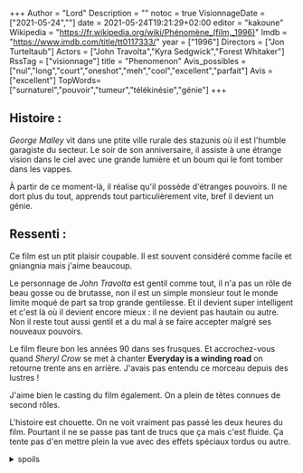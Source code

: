 +++
Author = "Lord"
Description = ""
notoc = true
VisionnageDate = ["2021-05-24",""]
date = 2021-05-24T19:21:29+02:00
editor = "kakoune"
Wikipedia = "https://fr.wikipedia.org/wiki/Phénomène_(film,_1996)"
Imdb = "https://www.imdb.com/title/tt0117333/"
year = ["1996"]
Directors = ["Jon Turteltaub"]
Actors = ["John Travolta","Kyra Sedgwick","Forest Whitaker"]
RssTag = ["visionnage"]
title = "Phenomenon"
Avis_possibles = ["nul","long","court","oneshot","meh","cool","excellent","parfait"]
Avis = ["excellent"] 
TopWords=["surnaturel","pouvoir","tumeur","télékinésie","génie"]
+++
## Histoire : 
*George Malley* vit dans une ptite ville rurale des stazunis où il est l'humble garagiste du secteur.
Le soir de son anniversaire, il assiste à une étrange vision dans le ciel avec une grande lumière et un boum qui le font tomber dans les vappes.

À partir de ce moment-là, il réalise qu'il possède d'étranges pouvoirs.
Il ne dort plus du tout, apprends tout particulièrement vite, bref il devient un génie.

## Ressenti :
Ce film est un ptit plaisir coupable.
Il est souvent considéré comme facile et gniangnia mais j'aime beaucoup.

Le personnage de *John Travolta* est gentil comme tout, il n'a pas un rôle de beau gosse ou de brutasse, non il est un simple monsieur tout le monde limite moqué de part sa trop grande gentilesse.
Et il devient super intelligent et c'est là où il devient encore mieux : il ne devient pas hautain ou autre.
Non il reste tout aussi gentil et a du mal à se faire accepter malgré ses nouveaux pouvoirs.

Le film fleure bon les années 90 dans ses frusques.
Et accrochez-vous quand *Sheryl Crow* se met à chanter **Everyday is a winding road** on retourne trente ans en arrière.
J'avais pas entendu ce morceau depuis des lustres !

J'aime bien le casting du film également.
On a plein de têtes connues de second rôles.

L'histoire est chouette.
On ne voit vraiment pas passé les deux heures du film.
Pourtant il ne se passe pas tant de trucs que ça mais c'est fluide.
Ça tente pas d'en mettre plein la vue avec des effets spéciaux tordus ou autre.


<details><summary>spoils</summary>

J'aime beaucoup la triste fin.

Le mec a en fait une tumeur au cerveau.
En temps normal ses capacités mentales auraient du être impactées négativement mais lui c'est l'inverse d'où ses pouvoirs.

Quand il apprend qu'il a donc une tumeur énorme au cerveau et qu'il risque de claquer à tout moment, on lui fait découvrir un neurologue.
Ce dernier veut l'opérer non pas pour le sauver mais pour comprendre le fonctionnement de tout ça.

Le personnage refuse et préfère rentrer dans sa campagne afin de mourir en paix avec sa ptite famille.
Oui, c'est gentillet, je sais mais ça me plaît.
Les autres persos sont un peu triste mais on ne nous les montre qu'heureux de l'avoir cotoyé.

</details>

